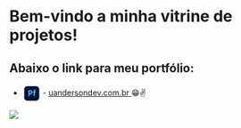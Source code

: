 # Bem-vindo a minha vitrine de projetos!

## Abaixo o link para meu portfólio:

- <img align="center" src="./public/assets/portfolio.png"/> - [uandersondev.com.br ](https://uandersondev.com.br/)😁✌️

<img src="./public/assets/imagens/Portfolio.gif"/>


